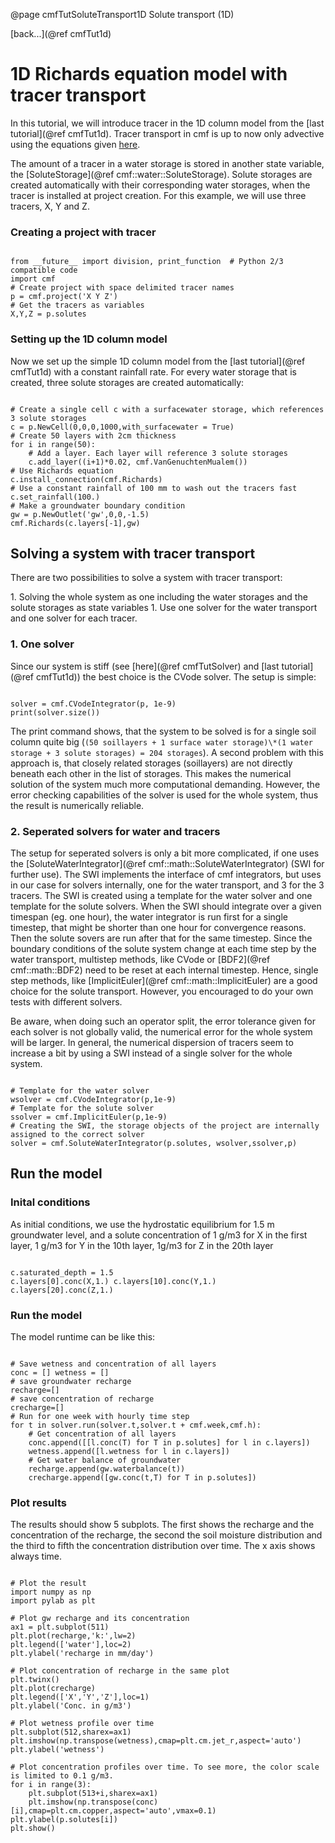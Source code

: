 @page cmfTutSoluteTransport1D Solute transport (1D)

 [back...](@ref cmfTut1d)

# 1D Richards equation model with tracer transport

In this tutorial, we will introduce tracer in the 1D column model from
the [last tutorial](@ref cmfTut1d). Tracer transport in cmf is up to now
only advective using the equations given
[here](wiki:FiniteVolumeMethod#solutetransport).

The amount of a tracer in a water storage is stored in another state
variable, the [SoluteStorage](@ref cmf::water::SoluteStorage). Solute
storages are created automatically with their corresponding water
storages, when the tracer is installed at project creation. For this
example, we will use three tracers, X, Y and Z.

### Creating a project with tracer

~~~~~~~~~~~~~{.py}

from __future__ import division, print_function  # Python 2/3 compatible code
import cmf
# Create project with space delimited tracer names
p = cmf.project('X Y Z')
# Get the tracers as variables
X,Y,Z = p.solutes
~~~~~~~~~~~~~

### Setting up the 1D column model

Now we set up the simple 1D column model from the [last
tutorial](@ref cmfTut1d) with a constant rainfall rate. For every water
storage that is created, three solute storages are created
automatically:

~~~~~~~~~~~~~{.py}

# Create a single cell c with a surfacewater storage, which references 3 solute storages
c = p.NewCell(0,0,0,1000,with_surfacewater = True)
# Create 50 layers with 2cm thickness
for i in range(50):
    # Add a layer. Each layer will reference 3 solute storages
    c.add_layer((i+1)*0.02, cmf.VanGenuchtenMualem())
# Use Richards equation
c.install_connection(cmf.Richards)
# Use a constant rainfall of 100 mm to wash out the tracers fast
c.set_rainfall(100.)
# Make a groundwater boundary condition
gw = p.NewOutlet('gw',0,0,-1.5)
cmf.Richards(c.layers[-1],gw)
~~~~~~~~~~~~~

## Solving a system with tracer transport

There are two possibilities to solve a system with tracer transport:

1\. Solving the whole system as one including the water storages and the
solute storages as state variables 1. Use one solver for the water
transport and one solver for each tracer.

### 1\. One solver

Since our system is stiff (see [here](@ref cmfTutSolver) and [last
tutorial](@ref cmfTut1d)) the best choice is the CVode solver. The setup
is simple:

~~~~~~~~~~~~~{.py}

solver = cmf.CVodeIntegrator(p, 1e-9)
print(solver.size())
~~~~~~~~~~~~~

The print command shows, that the system to be solved is for a single
soil column quite big (`(50 soillayers + 1 surface water storage)\*(1
water storage + 3 solute storages) = 204 storages`). A second problem
with this approach is, that closely related storages (soillayers) are
not directly beneath each other in the list of storages. This makes the
numerical solution of the system much more computational demanding.
However, the error checking capabilities of the solver is used for the
whole system, thus the result is numerically reliable.

### 2\. Seperated solvers for water and tracers

The setup for seperated solvers is only a bit more complicated, if one
uses the
[SoluteWaterIntegrator](@ref cmf::math::SoluteWaterIntegrator) (SWI
for further use). The SWI implements the interface of cmf integrators,
but uses in our case for solvers internally, one for the water
transport, and 3 for the 3 tracers. The SWI is created using a template
for the water solver and one template for the solute solvers. When the
SWI should integrate over a given timespan (eg. one hour), the water
integrator is run first for a single timestep, that might be shorter
than one hour for convergence reasons. Then the solute sovers are run
after that for the same timestep. Since the boundary conditions of the
solute system change at each time step by the water transport, multistep
methods, like CVode or [BDF2](@ref cmf::math::BDF2) need to be reset
at each internal timestep. Hence, single step methods, like
[ImplicitEuler](@ref cmf::math::ImplicitEuler) are a good choice for
the solute transport. However, you encouraged to do your own tests with
different solvers.

Be aware, when doing such an operator split, the error tolerance given
for each solver is not globally valid, the numerical error for the whole
system will be larger. In general, the numerical dispersion of tracers
seem to increase a bit by using a SWI instead of a single solver for the
whole system.

~~~~~~~~~~~~~{.py}

# Template for the water solver
wsolver = cmf.CVodeIntegrator(p,1e-9)
# Template for the solute solver
ssolver = cmf.ImplicitEuler(p,1e-9)
# Creating the SWI, the storage objects of the project are internally assigned to the correct solver
solver = cmf.SoluteWaterIntegrator(p.solutes, wsolver,ssolver,p)
~~~~~~~~~~~~~

## Run the model

### Inital conditions

As initial conditions, we use the hydrostatic equilibrium for 1.5 m
groundwater level, and a solute concentration of 1 g/m3 for X in the
first layer, 1 g/m3 for Y in the 10th layer, 1g/m3 for Z in the 20th
layer

~~~~~~~~~~~~~{.py}

c.saturated_depth = 1.5
c.layers[0].conc(X,1.) c.layers[10].conc(Y,1.)
c.layers[20].conc(Z,1.)
~~~~~~~~~~~~~

### Run the model

The model runtime can be like this:

~~~~~~~~~~~~~{.py}

# Save wetness and concentration of all layers
conc = [] wetness = []
# save groundwater recharge
recharge=[]
# save concentration of recharge
crecharge=[]
# Run for one week with hourly time step
for t in solver.run(solver.t,solver.t + cmf.week,cmf.h):
    # Get concentration of all layers
    conc.append([[l.conc(T) for T in p.solutes] for l in c.layers])
    wetness.append([l.wetness for l in c.layers])
    # Get water balance of groundwater
    recharge.append(gw.waterbalance(t))
    crecharge.append([gw.conc(t,T) for T in p.solutes])
~~~~~~~~~~~~~

### Plot results

The results should show 5 subplots. The first shows the recharge and the
concentration of the recharge, the second the soil moisture distribution
and the third to fifth the concentration distribution over time. The x
axis shows always time.

~~~~~~~~~~~~~{.py}

# Plot the result
import numpy as np
import pylab as plt

# Plot gw recharge and its concentration
ax1 = plt.subplot(511)
plt.plot(recharge,'k:',lw=2)
plt.legend(['water'],loc=2)
plt.ylabel('recharge in mm/day')

# Plot concentration of recharge in the same plot
plt.twinx()
plt.plot(crecharge)
plt.legend(['X','Y','Z'],loc=1)
plt.ylabel('Conc. in g/m3')

# Plot wetness profile over time
plt.subplot(512,sharex=ax1)
plt.imshow(np.transpose(wetness),cmap=plt.cm.jet_r,aspect='auto')
plt.ylabel('wetness')

# Plot concentration profiles over time. To see more, the color scale is limited to 0.1 g/m3.
for i in range(3):
    plt.subplot(513+i,sharex=ax1)
    plt.imshow(np.transpose(conc)[i],cmap=plt.cm.copper,aspect='auto',vmax=0.1)     plt.ylabel(p.solutes[i])
plt.show()    
~~~~~~~~~~~~~


